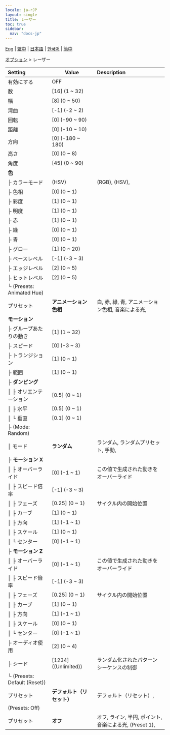 ```yaml
---
locale: ja-rJP
layout: single
title: レーザー
toc: true
sidebar:
  nav: "docs-jp"
---
```

[Eng](/dancexr/menu/2025.4/stage/laser) | [繁中](/tw/dancexr/menu/2025.4/stage/laser) | [日本語](/jp/dancexr/menu/2025.4/stage/laser) | [한국어](/kr/dancexr/menu/2025.4/stage/laser) | [简中](/zh/dancexr/menu/2025.4/stage/laser)

[オプション](../menu#オプション) > レーザー



| Setting | Value | Description |
| :--- | --- | :--- |
| 有効にする | OFF | 
| 数 | [16] (1 ~ 32) | 
| 幅 | [8] (0 ~ 50) | 
| 湾曲 | [-1] (-2 ~ 2) | 
| 回転 | [0] (-90 ~ 90) | 
| 距離 | [0] (-10 ~ 10) | 
| 方向 | [0] (-180 ~ 180) | 
| 高さ | [0] (0 ~ 8) | 
| 角度 | [45] (0 ~ 90) | 
| **色** | | 
| ├ カラーモード | (HSV) | (RGB), (HSV), 
| ├ 色相 | [0] (0 ~ 1) | 
| ├ 彩度 | [1] (0 ~ 1) | 
| ├ 明度 | [1] (0 ~ 1) | 
| ├ 赤 | [1] (0 ~ 1) | 
| ├ 緑 | [0] (0 ~ 1) | 
| ├ 青 | [0] (0 ~ 1) | 
| ├ グロー | [1] (0 ~ 20) | 
| ├ ベースレベル | [-1] (-3 ~ 3) | 
| ├ エッジレベル | [2] (0 ~ 5) | 
| ├ ヒットレベル | [2] (0 ~ 5) | 
| └ (Presets: Animated Hue) || 
|   プリセット | **アニメーション色相** | 白, 赤, 緑, 青, アニメーション色相, 音楽による光,  |
| **モーション** | | 
| ├ グループあたりの動き | [1] (1 ~ 32) | 
| ├ スピード | [0] (-3 ~ 3) | 
| ├ トランジション | [1] (0 ~ 1) | 
| ├ 範囲 | [1] (0 ~ 1) | 
| ├ **ダンピング** | | 
| │ ├ オリエンテーション | [0.5] (0 ~ 1) | 
| │ ├ 水平 | [0.5] (0 ~ 1) | 
| │ └ 垂直 | [0.1] (0 ~ 1) | 
| ├ (Mode: Random) || 
| │ モード | **ランダム** | ランダム, ランダムプリセット, 手動,  |
| ├ **モーション X** | | 
| │ ├ オーバーライド | [0] (-1 ~ 1) | この値で生成された動きをオーバーライド
| │ ├ スピード倍率 | [-1] (-3 ~ 3) | 
| │ ├ フェーズ | [0.25] (0 ~ 1) | サイクル内の開始位置
| │ ├ カーブ | [1] (0 ~ 1) | 
| │ ├ 方向 | [1] (-1 ~ 1) | 
| │ ├ スケール | [1] (0 ~ 1) | 
| │ └ センター | [0] (-1 ~ 1) | 
| ├ **モーション Z** | | 
| │ ├ オーバーライド | [0] (-1 ~ 1) | この値で生成された動きをオーバーライド
| │ ├ スピード倍率 | [-1] (-3 ~ 3) | 
| │ ├ フェーズ | [0.25] (0 ~ 1) | サイクル内の開始位置
| │ ├ カーブ | [1] (0 ~ 1) | 
| │ ├ 方向 | [1] (-1 ~ 1) | 
| │ ├ スケール | [0] (0 ~ 1) | 
| │ └ センター | [0] (-1 ~ 1) | 
| ├ オーディオ使用 | [2] (0 ~ 4) | 
| ├ シード | [1234] ((Unlimited)) | ランダム化されたパターンシーケンスの制御
| └ (Presets: Default (Reset)) || 
|   プリセット | **デフォルト（リセット）** | デフォルト（リセット）,  |
| (Presets: Off) || 
| プリセット | **オフ** | オフ, ライン, 半円, ポイント, 音楽による光, (Preset 1),  |
